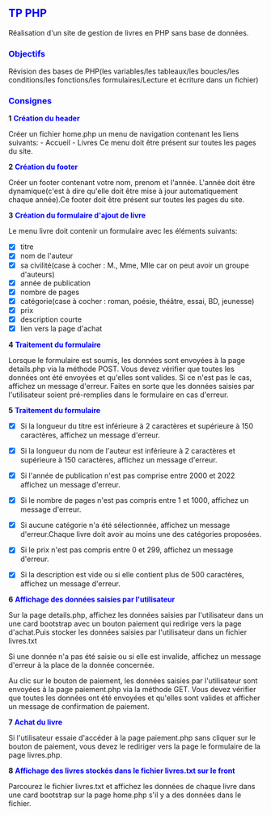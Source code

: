 ## <span style="color:blue;font-weight:bold">TP PHP</span>
Réalisation d'un site de gestion de livres en PHP sans base de données.

### <span style="color:blue;font-weight:bold">Objectifs  </span>
Révision des bases de PHP(les variables/les tableaux/les boucles/les conditions/les fonctions/les formulaires/Lecture et écriture dans un fichier)

### <span style="color:blue;font-weight:bold">Consignes  </span>

**1** <span style="color:blue;font-weight:bold">Création du header  </span> 

Créer un fichier home.php un menu de navigation contenant les liens suivants:
    - Accueil
    - Livres
Ce menu doit être présent sur toutes les pages du site.

**2** <span style="color:blue;font-weight:bold">Création du footer  </span>

Créer un footer contenant votre nom, prenom et l'année. L'année doit être dynamique(c'est à dire qu'elle doit être mise à jour automatiquement chaque année).Ce footer doit être présent sur toutes les pages du site.

**3** <span style="color:blue;font-weight:bold">Création du formulaire d'ajout de livre  </span> 

Le menu livre doit contenir un formulaire avec les éléments suivants:
- [x] titre
- [x] nom de l'auteur
- [x] sa civilité(case à cocher : M., Mme, Mlle car on peut avoir un groupe d'auteurs)
- [x] année de publication
- [x] nombre de pages
- [x] catégorie(case à cocher : roman, poésie, théâtre, essai, BD, jeunesse)
- [x] prix
- [x] description courte
- [x] lien vers la page d'achat

**4** <span style="color:blue;font-weight:bold">Traitement du formulaire  </span>

Lorsque le formulaire est soumis, les données sont envoyées à la page details.php via la méthode POST. Vous devez vérifier que toutes les données ont été envoyées et qu'elles sont valides. Si ce n'est pas le cas, affichez un message d'erreur.
Faites en sorte que les données saisies par l'utilisateur soient pré-remplies dans le formulaire en cas d'erreur.

**5** <span style="color:blue;font-weight:bold">Traitement du formulaire  </span>

- [x] Si la longueur du titre est inférieure à 2 caractères et supérieure à 150 caractères, affichez un message d'erreur.
- [x] Si la longueur du nom de l'auteur est inférieure à 2 caractères et supérieure à 150 caractères, affichez un message d'erreur.
- [x] Si l'année de publication n'est pas comprise entre 2000 et 2022 affichez un message d'erreur.
- [x] Si le nombre de pages n'est pas compris entre 1 et 1000, affichez un message d'erreur.
- [x] Si aucune catégorie n'a été sélectionnée, affichez un message d'erreur.Chaque livre doit avoir au moins une des catégories proposées.
- [x] Si le prix n'est pas compris entre 0 et 299, affichez un message d'erreur.
- [x] Si la description est vide ou si elle contient plus de 500 caractères, affichez un message d'erreur.


**6** <span style="color:blue;font-weight:bold">Affichage des données saisies par l'utilisateur  </span>

Sur la page details.php, affichez les données saisies par l'utilisateur dans un une card bootstrap avec un bouton paiement qui redirige vers la page d'achat.Puis stocker les données saisies par l'utilisateur dans un fichier livres.txt

Si une donnée n'a pas été saisie ou si elle est invalide, affichez un message d'erreur à la place de la donnée concernée.

Au clic sur le bouton de paiement, les données saisies par l'utilisateur sont envoyées à la page paiement.php via la méthode GET. Vous devez vérifier que toutes les données ont été envoyées et qu'elles sont valides et afficher un message de confirmation de paiement.

**7** <span style="color:blue;font-weight:bold">Achat du livre  </span>

Si l'utilisateur essaie d'accéder à la page paiement.php sans cliquer sur le bouton de paiement, vous devez le rediriger vers la page le formulaire de la page livres.php.

**8** <span style="color:blue;font-weight:bold">Affichage des livres stockés dans le fichier livres.txt sur le front  </span>

Parcourez le fichier livres.txt et affichez les données de chaque livre dans une card bootstrap sur la page home.php s'il y a des données dans le fichier.
